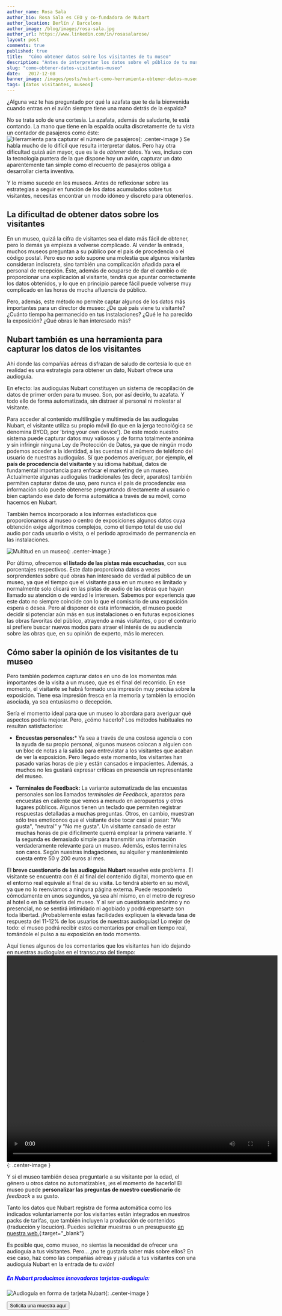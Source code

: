 ```yaml
---
author_name: Rosa Sala
author_bio: Rosa Sala es CEO y co-fundadora de Nubart
author_location: Berlín / Barcelona
author_image: /blog/images/rosa-sala.jpg
author_url: https://www.linkedin.com/in/rosasalarose/
layout: post
comments: true
published: true
title:  "Cómo obtener datos sobre los visitantes de tu museo"
description: "Antes de interpretar los datos sobre el público de tu museo necesitas obtenerlos. Te explicamos cómo hacerlo de forma sencilla y poco invasiva."
slug: "como-obtener-datos-visitantes-museo"
date:   2017-12-08
banner_image: /images/posts/nubart-como-herramienta-obtener-datos-museo.jpg
tags: [datos visitantes, museos]
---
```


¿Alguna vez te has preguntado por qué la azafata que te da la bienvenida cuando entras en el avión siempre tiene una mano detrás de la espalda? 

No se trata solo de una cortesía. La azafata, además de saludarte, te está contando. La mano que tiene en la espalda oculta discretamente de tu vista un contador de pasajeros como éste:
![Herramienta para capturar el número de pasajeros]({{site.baseurl}}/images/posts/contador-pasajeros.jpg){: .center-image }
Se habla mucho de lo difícil que resulta interpretar datos. Pero hay otra dificultad quizá aún mayor, que es la de *obtener* datos. Ya ves, incluso con la tecnología puntera de la que dispone hoy un avión, capturar un dato aparentemente tan simple como el recuento de pasajeros obliga a desarrollar cierta inventiva. 

Y lo mismo sucede en los museos. Antes de reflexionar sobre las estrategias a seguir en función de los datos acumulados sobre tus visitantes, necesitas encontrar un modo idóneo y discreto para obtenerlos. 

<!--more-->

## La dificultad de obtener datos sobre los visitantes

En un museo, quizá la cifra de visitantes sea el dato más fácil de obtener, pero lo demás ya empieza a volverse complicado. Al vender la entrada, muchos museos preguntan a su público por el país de procedencia o el código postal. Pero eso no solo supone una molestia que algunos visitantes consideran indiscreta, sino también una complicación añadida para el personal de recepción. Éste, además de ocuparse de dar el cambio o de proporcionar una explicación al visitante, tendrá que apuntar correctamente los datos obtenidos, y lo que en principio parece fácil puede volverse muy complicado en las horas de mucha afluencia de público. 

Pero, además, este método no permite captar algunos de los datos más importantes para un director de museo: ¿De qué país viene tu visitante? ¿Cuánto tiempo ha permanecido en tus instalaciones? ¿Qué le ha parecido la exposición? ¿Qué obras le han interesado más?

## Nubart también es una herramienta para capturar los datos de los visitantes
Ahí donde las compañías aéreas disfrazan de saludo de cortesía lo que en realidad es una estrategia para obtener un dato, Nubart ofrece una audioguía. 

En efecto: las audioguías Nubart constituyen un sistema de recopilación de datos de primer orden para tu museo. Son, por así decirlo, tu azafata. Y todo ello de forma automatizada, sin distraer al personal ni molestar al visitante.

Para acceder al contenido multilingüe y multimedia de las audioguías Nubart, el visitante utiliza su propio móvil (lo que en la jerga tecnológica se denomina BYOD, por 'bring your own device'). De este modo nuestro sistema puede capturar datos muy valiosos y de forma totalmente anónima y sin infringir ninguna Ley de Protección de Datos, ya que de ningún modo podemos acceder a la identidad, a las cuentas ni al número de teléfono del usuario de nuestras audioguías. Sí que podemos averiguar, por ejemplo, **el país de procedencia del visitante** y su idioma habitual, datos de fundamental importancia para enfocar el marketing de un museo. Actualmente algunas audioguías tradicionales (es decir, aparatos) también permiten capturar datos de uso, pero nunca el país de procedencia: esa información solo puede obtenerse preguntando directamente al usuario o bien captando ese dato de forma automática a través de su móvil, como hacemos en Nubart. 

También hemos incorporado a los informes estadísticos que proporcionamos al museo o centro de exposiciones algunos datos cuya obtención exige algoritmos complejos, como el tiempo total de uso del audio por cada usuario o visita, o el período aproximado de permanencia en las instalaciones.

![Multitud en un museo]({{site.baseurl}}/images/posts/publico-en-museo.jpg){: .center-image }

Por último, ofrecemos **el listado de las pistas más escuchadas**, con sus porcentajes respectivos. Este dato proporciona datos a veces sorprendentes sobre qué obras han interesado de verdad al público de un museo, ya que el tiempo que el visitante pasa en un museo es limitado y normalmente solo clicará en las pistas de audio de las obras que hayan llamado su atención o de verdad le interesen. Sabemos por experiencia que este dato no siempre coincide con lo que el comisario de una exposición espera o desea. Pero al disponer de esta información, el museo puede decidir si potenciar aún más en sus instalaciones o en futuras exposiciones las obras favoritas del público, atrayendo a más visitantes, o por el contrario si prefiere buscar nuevos modos para atraer el interés de su audiencia sobre las obras que, en su opinión de experto, más lo merecen.

## Cómo saber la opinión de los visitantes de tu museo

Pero también podemos capturar datos en uno de los momentos más importantes de la visita a un museo, que es el final del recorrido. En ese momento, el visitante se habrá formado una impresión muy precisa sobre la exposición. Tiene esa impresión fresca en la memoria y también la emoción asociada, ya sea entusiasmo o decepción. 

Sería el momento ideal para que un museo lo abordara para averiguar qué aspectos podría mejorar. Pero, ¿cómo hacerlo? Los métodos habituales no resultan satisfactorios:

* **Encuestas personales:***
   Ya sea a través de una costosa agencia o con la ayuda de su propio personal, algunos museos colocan a alguien con un bloc de notas a la salida para entrevistar a los visitantes que acaban de ver la exposición. Pero llegado este momento, los visitantes han pasado varias horas de pie y están cansados e impacientes. Además, a muchos no les gustará expresar críticas en presencia un representante del museo.
   
 * **Terminales de Feedback:**
   La variante automatizada de las encuestas personales son los llamados *terminales de Feedback*, aparatos para encuestas en caliente que vemos a menudo en aeropuertos y otros lugares públicos. Algunos tienen un teclado que permiten registrar respuestas detalladas a muchas preguntas. Otros, en cambio, muestran sólo tres emoticonos que el visitante debe tocar casi al pasar: "Me gusta", "neutral" y "No me gusta". Un visitante cansado de estar muchas horas de pie difícilmente querrá emplear la primera variante. Y la segunda es demasiado simple para transmitir una información verdaderamente relevante para un museo.
   Además, estos terminales son caros. Según nuestras indagaciones, su alquiler y mantenimiento cuesta entre 50 y 200 euros al mes. 

El **breve cuestionario de las audioguías Nubart** resuelve este problema. El visitante se encuentra con él al final del contenido digital, momento que en el entorno real equivale al final de su visita. Lo tendrá abierto en su móvil, ya que no lo reenviamos a ninguna página externa. Puede responderlo cómodamente en unos segundos, ya sea ahí mismo, en el metro de regreso al hotel o en la cafetería del museo. Y al ser un cuestionario anónimo y no presencial, no se sentirá intimidado ni agobiado y podrá expresarte son toda libertad. ¡Probablemente estas facilidades expliquen la elevada tasa de respuesta del 11-12% de los usuarios de nuestras audioguías! Lo mejor de todo: el museo podrá recibir estos comentarios por email en tiempo real, tomándole el pulso a su exposición en todo momento. 
 
 Aquí tienes algunos de los comentarios que los visitantes han ido dejando en nuestras audioguías en el transcurso del tiempo:
<video width="720" height="548" autoplay loop>
  <source src="{{site.baseurl}}/images/posts/comentarios-visitantes-nubart.mp4" type="video/mp4">
Tu navegador no permite mostrar este vídeo.
</video>{: .center-image }


Y si el museo también desea preguntarle a su visitante por la edad, el género u otros datos no automatizables, ¡es el momento de hacerlo! El museo puede **personalizar las preguntas de nuestro cuestionario** de *feedback* a su gusto. 

Tanto los datos que Nubart registra de forma automática como los indicados voluntariamente por los visitantes están integrados en nuestros packs de tarifas, que también incluyen la producción de contenidos (traducción y locución). Puedes solicitar muestras o un presupuesto [en nuestra web.](https://www.nubart.eu/es/precio-muestras.html){:target="_blank"} 

 Es posible que, como museo, no sientas la necesidad de ofrecer una audioguía a tus visitantes. Pero... ¿no te gustaría saber más sobre ellos? En ese caso, haz como las compañías aéreas y ¡saluda a tus visitantes con una audioguía Nubart en la entrada de tu *avión*!

##### <font color="blue">En Nubart producimos innovadoras tarjetas-audioguía:</font>
 
 ![Audioguía en forma de tarjeta Nubart]({{site.baseurl}}/images/posts/proceso-nubart.png){: .center-image }
 
 <form action="../../../../../es">
     <input type="submit" value="Solicita una muestra aquí" />
 </form>